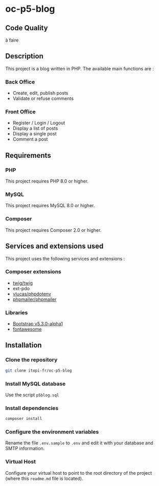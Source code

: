 # oc-p5-blog



## Code Quality

à faire


## Description

This project is a blog written in PHP.
The available main functions are :

### Back Office

- Create, edit, publish posts
- Validate or refuse comments

### Front Office

- Register / Login / Logout
- Display a list of posts
- Display a single post
- Comment a post



## Requirements
### PHP
This project requires PHP 8.0 or higher.

### MySQL
This project requires MySQL 8.0 or higher.

### Composer
This project requires Composer 2.0 or higher.


## Services and extensions used
This project uses the following services and extensions :

### Composer extensions
- [twig/twig](https://packagist.org/packages/twig/twig)
- ext-pdo
- [vlucas/phpdotenv](https://packagist.org/packages/vlucas/phpdotenv)
- [phpmailer/phpmailer](https://packagist.org/packages/phpmailer/phpmailer)

### Libraries
- [Bootstrap  v5.3.0-alpha1](https://getbootstrap.com/)
- [fontawesome](https://fontawesome.com/)


## Installation

### Clone the repository

```bash
git clone itopi-fr/oc-p5-blog
```

### Install MySQL database
Use the script `p5blog.sql`

### Install dependencies
```bash
composer install
```

### Configure the environment variables
Rename the file `.env.sample` to `.env` and edit it with your database and SMTP information.

### Virtual Host
Configure your virtual host to point to the root directory of the project (where this `readme.md` file is located).